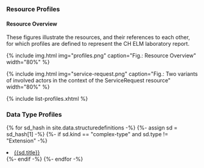 ### Resource Profiles


#### Resource Overview
These figures illustrate the resources, and their references to each other, for which profiles are defined to represent the CH ELM laboratory report.

{% include img.html img="profiles.png" caption="Fig.: Resource Overview" width="80%" %}

{% include img.html img="service-request.png" caption="Fig.: Two variants of involved actors in the context of the ServiceRequest resource" width="80%" %}

{% include list-profiles.xhtml %}

### Data Type Profiles

{% for sd_hash in site.data.structuredefinitions -%} {%- assign sd = sd_hash[1] -%} {%- if sd.kind == "complex-type" and sd.type != "Extension" -%}

<li>
    <a href="{{sd.path}}">{{sd.title}}</a>
</li>
{%- endif -%} {%- endfor -%}
